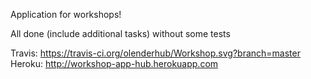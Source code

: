 Application for workshops!

All done (include additional tasks) without some tests

Travis: https://travis-ci.org/olenderhub/Workshop.svg?branch=master
Heroku: http://workshop-app-hub.herokuapp.com
